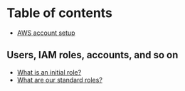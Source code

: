 # Table of contents

* [AWS account setup](README.md)

## Users, IAM roles, accounts, and so on

* [What is an initial role?](iam/what-is-an-initial-role.md)
* [What are our standard roles?](users-iam-roles-accounts-and-so-on/what-are-our-standard-roles.md)
